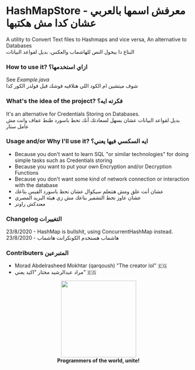 # HashMapStore - معرفش اسمها بالعربي عشان كدا مش هكتبها
A utility to Convert Text files to Hashmaps and vice versa, An alternative to Databases<br>
البتاع دا بيحول النص للهاشماب والعكس، بديل لقواعد البيانات

### **How to use it? ازاي استخدمها؟**
See *Example.java*<br>
شوف ميتشين ام الكود اللي هتلاقيه فوشك قبل فولدر الكور كدا

### **What's the idea of the project? فكرته  ايه؟**
It's an alternative for Credentials Storing on Databases.<br>
بديل لقواعد البيانات عشان بسهل لسعادتك أنك تحط باسورد طنط عفاف وانت مش عامل ستار

### **Usage and/or Why I'll use it? ايه السكسي فيها يعني؟**
* Because you don't want to learn SQL "or similar technologies" for doing simple tasks such as Credentials storing<br>
* Because you want to put your own Encryption and/or Decryption Functions<br>
* Because you don't want some kind of network connection or interaction with the database<br>
* عشان أنت علق ومش هتتعلم سيكوال عشان تحط باسورد الفيس بتاعك<br>
* عشان عاوز تحط التشفير بتاعك مش زي هيئة البريد المصري<br>
* معندكش راوتر<br>
### **Changelog التغييرات**
23/8/2020 - HashMap is bullshit, using ConcurrentHashMap instead.<br>
23/8/2020 - هاشماب هستخدم الكونكرانت هاشماب
### **Contributers المتبرعين**
* Morad Abdelrasheed Mokhtar (qarqoush) "The creator lol" 🇪🇬
* مراد عبدالرشيد مختار "اكيد يعني" 🇪🇬 
<p align="center">
<img width="205" height="210" src="https://i.ya-webdesign.com/images/badge-transparent-communist-1.png">
<br>
<b>Programmers of the world, unite!</b>
</p>
